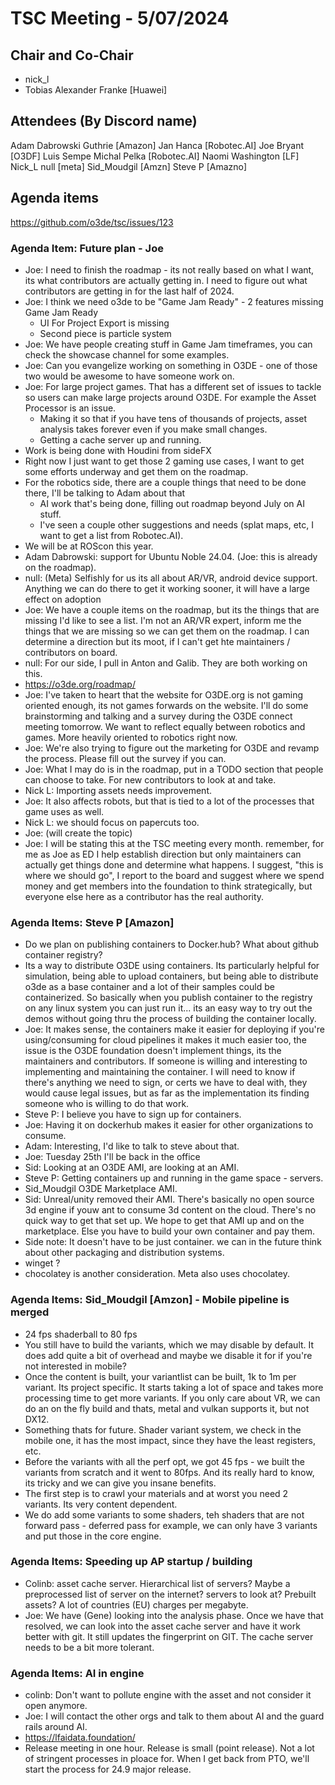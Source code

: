# TSC Meeting - 5/07/2024

## Chair and Co-Chair
* nick_l
* Tobias Alexander Franke [Huawei]

## Attendees (By Discord name)
Adam Dabrowski
Guthrie [Amazon]
Jan Hanca [Robotec.AI]
Joe Bryant [O3DF]
Luis Sempe
Michal Pelka [Robotec.AI]
Naomi Washington [LF]
Nick_L
null [meta]
Sid_Moudgil [Amzn]
Steve P [Amazno]

## Agenda items
https://github.com/o3de/tsc/issues/123

### Agenda Item:  Future plan - Joe
* Joe:  I need to finish the roadmap - its not really based on what I want, its what contributors are actually getting in.   I need to figure out what contributors are getting in for the last half of 2024.
* Joe:  I think we need o3de to be "Game Jam Ready" - 2 features missing Game Jam Ready
   * UI For Project Export is missing
   * Second piece is particle system 
* Joe:  We have people creating stuff in Game Jam timeframes, you can check the showcase channel for some examples.
* Joe:  Can you evangelize working on something in O3DE - one of those two would be awesome to have someone work on.
* Joe:  For large project games.  That has a different set of issues to tackle so users can make large projects around O3DE.  For example the Asset Processor is an issue.  
   * Making it so that if you have tens of thousands of projects, asset analysis takes forever even if you make small changes.  
   * Getting a cache server up and running.
* Work is being done with Houdini from sideFX
* Right now I just want to get those 2 gaming use cases, I want to get some efforts underway and get them on the roadmap.
* For the robotics side, there are a couple things that need to be done there, I'll be talking to Adam about that
   * AI work that's being done, filling out roadmap beyond July on AI stuff.
   * I've seen a couple other suggestions and needs (splat maps, etc, I want to get a list from Robotec.AI).
* We will be at ROScon this year.
* Adam Dabrowski:  support for Ubuntu Noble 24.04. (Joe:  this is already on the roadmap).
* null:  (Meta) Selfishly for us its all about AR/VR, android device support.  Anything we can do there to get it working sooner, it will have a large effect on adoption
* Joe:  We have a couple items on the roadmap, but its the things that are missing I'd like to see a list.  I'm not an AR/VR expert, inform me the things that we are missing so we can get them on the roadmap.  I can determine a direction but its moot, if I can't get hte maintainers / contributors on board.
* null:  For our side, I pull in Anton and Galib.  They are both working on this.  
* https://o3de.org/roadmap/
* Joe:  I've taken to heart that the website for O3DE.org is not gaming oriented enough, its not games forwards on the website.  I'll do some brainstorming and talking and a survey during the O3DE connect meeting tomorrow.  We want to reflect equally between robotics and games.  More heavily oriented to robotics right now.
* Joe:  We're also trying to figure out the marketing for O3DE and revamp the process. Please fill out the survey if you can.
* Joe:  What I may do is in the roadmap, put in a TODO section that people can choose to take.  For new contributors to look at and take.
* Nick L: Importing assets needs improvement.  
* Joe:  It also affects robots, but that is tied to a lot of the processes that game uses as well.
* Nick L: we should focus on papercuts too.
* Joe: (will create the topic)
* Joe: I will be stating this at the TSC meeting every month.  remember, for me as Joe as ED I help establish direction but only maintainers can actually get things done and determine what happens.  I suggest, "this is where we should go", I report to the board and suggest where we spend money and get members into the foundation to think strategically, but everyone else here as a contributor has the real authority.

### Agenda Items:  Steve P [Amazon]
* Do we plan on publishing containers to Docker.hub?  What about github container registry?
* Its a way to distribute O3DE using containers.  Its particularly helpful for simulation, being able to upload containers, but being able to distribute o3de as a base container and a lot of their samples could be containerized.  So basically when you publish container to the registry on any linux system you can just run it... its an easy way to try out the demos without going thru the process of building the container locally.
* Joe:  It makes sense, the containers make it easier for deploying if you're using/consuming for cloud pipelines it makes it much easier too, the issue is the O3DE foundation doesn't implement things, its the maintainers and contributors.   If someone is willing and interesting to implementing and maintaining the container.  I will need to know if there's anything we need to sign, or certs we have to deal with, they would cause legal issues, but as far as the implementation its finding someone who is willing to do that work.
* Steve P:  I believe you have to sign up for containers.
* Joe: Having it on dockerhub makes it easier for other organizations to consume.
* Adam:  Interesting, I'd like to talk to steve about that.
* Joe:  Tuesday 25th I'll be back in the office
* Sid: Looking at an O3DE AMI, are looking at an AMI.
* Steve P:  Getting containers up and running in the game space - servers.
* Sid_Moudgil O3DE Marketplace AMI.
* Sid:  Unreal/unity removed their AMI.  There's basically no open source 3d engine if youw ant to consume 3d content on the cloud.  There's no quick way to get that set up.  We hope to get that AMI up and on the marketplace.  Else you have to build your own container and pay them.
* Side note:  It doesn't have to be just container.  we can in the future think about other packaging and distribution systems.
* winget ?
* chocolatey is another consideration.  Meta also uses chocolatey.

### Agenda Items: Sid_Moudgil [Amzon] - Mobile pipeline is merged
* 24 fps shaderball to 80 fps
* You still have to build the variants, which we may disable by default.  It does add quite a bit of overhead and maybe we disable it for if you're not interested in mobile?
* Once the content is built, your variantlist can be built, 1k to 1m per variant.  Its project specific.  It starts taking a lot of space and takes more processing time to get more variants.  If you only care about VR, we can do an on the fly build and thats, metal and vulkan supports it, but not DX12.
* Something thats for future.  Shader variant system, we check in the mobile one, it has the most impact, since they have the least registers, etc.
* Before the variants with all the perf opt, we got 45 fps - we built the variants from scratch and it went to 80fps.  And its really hard to know, its tricky and we can give you insane benefits.  
* The first step is to crawl your materials and at worst you need 2 variants.  Its very content dependent.
* We do add some variants to some shaders, teh shaders that are not forward pass - deferred pass for example, we can only have 3 variants and put those in the core engine.

### Agenda Items:  Speeding up AP startup / building
* Colinb:  asset cache server.  Hierarchical list of servers?  Maybe a preprocessed list of server on the internet?  servers to look at?  Prebuilt assets?  A lot of countries (EU) charges per megabyte.
* Joe: We have (Gene) looking into the analysis phase.  Once we have that resolved, we can look into the asset cache server and have it work better with git.  It still updates the fingerprint on GIT.  The cache server needs to be a bit more tolerant.

### Agenda Items:  AI in engine
* colinb:  Don't want to pollute engine with the asset and not consider it open anymore.
* Joe:  I will contact the other orgs and talk to them about AI and the guard rails around AI.
* https://lfaidata.foundation/
* Release meeting in one hour.  Release is small (point release).  Not a lot of stringent processes in ploace for.  When I get back from PTO, we'll start the process for 24.9 major release.

